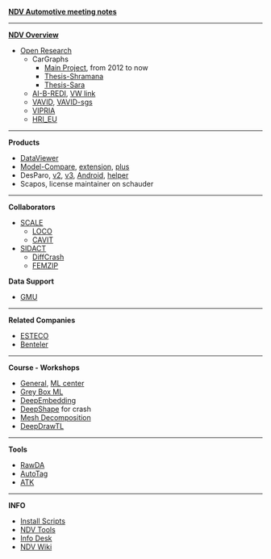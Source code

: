 [**NDV Automotive meeting notes**](https://gitlab.scai.fraunhofer.de/ndv/project_ndv/-/wikis/NDV-Automotive-Meeting)

------------------------------------------------------------------------------------------------
[**NDV Overview**](https://gitlab.scai.fraunhofer.de/ndv)
 - [Open Research](https://gitlab.scai.fraunhofer.de/ndv/research/open-research-activities)
   - CarGraphs
     - [Main Project](https://gitlab.scai.fraunhofer.de/ndv/research/CarGraphs), from 2012 to now
     - [Thesis-Shramana](https://gitlab.scai.fraunhofer.de/ndv/stud/thakur)
     - [Thesis-Sara](https://gitlab.scai.fraunhofer.de/ndv/stud/hahner/tree/master/1810_RDF-Graphs%20for%20Car%20Models)
   - [AI-B-REDI](https://gitlab-intern.scai.fraunhofer.de/teran/AI-B-REDI), [VW link](https://gitlab-intern.scai.fraunhofer.de/teran/AI-B-REDI)
   - [VAVID](https://gitlab.scai.fraunhofer.de/ndv/research/VAVID-Project), [VAVID-sgs](https://gitlab.scai.fraunhofer.de/ndv/research/project-archive/vavid-sgs)
   - [VIPRIA](https://gitlab.scai.fraunhofer.de/ndv/research/vipria)
   - [HRI_EU](https://gitlab.scai.fraunhofer.de/ndv/HRI_EU)

------------------------------------------------------------------------------------------------
**Products**
 - [DataViewer](https://gitlab.scai.fraunhofer.de/ndv/products/DataViewer)
 - [Model-Compare](https://gitlab.scai.fraunhofer.de/ndv/products/model-compare), [extension](https://gitlab.scai.fraunhofer.de/ndv/research/modelcompare-extensions), [plus](https://gitlab.scai.fraunhofer.de/ndv/research/modelcompare-plus)
 - DesParo, [v2](https://gitlab.scai.fraunhofer.de/ndv/products/DesParO), [v3](https://gitlab.scai.fraunhofer.de/ndv/products/DesParO-version3), [Android](https://gitlab.scai.fraunhofer.de/ndv/research/desparo-qt5-android), [helper](https://gitlab.scai.fraunhofer.de/ndv/DesParO-HelperScripts)
 - Scapos, license maintainer on schauder

------------------------------------------------------------------------------------------------
**Collaborators**
 - [SCALE](https://www.scale.eu/en?set_language=en)
   - [LOCO](https://www.scale.eu/en/products/loco)
   - [CAVIT](https://www.scale.eu/en/products/cavit)
 - [SIDACT](https://www.sidact.de/about-us/)
   - [DiffCrash](https://www.sidact.de/diffcrash/)
   - [FEMZIP](https://www.sidact.de/femzip/)

**Data Support**
 - [GMU](https://www.ccsa.gmu.edu/)

------------------------------------------------------------------------------------------------
**Related Companies**
 - [ESTECO](https://www.esteco.com/)
 - [Benteler](https://www.benteler.com/en/)

------------------------------------------------------------------------------------------------
**Course - Workshops**
 - [General](https://gitlab.scai.fraunhofer.de/ndv/Training-and-Workshops), [ML center](https://gitlab.scai.fraunhofer.de/ndv/Machine-Learning-Center)
 - [Grey Box ML](https://gitlab.scai.fraunhofer.de/ndv/Grey-Box-Machine-Learning)
 - [DeepEmbedding](https://gitlab.scai.fraunhofer.de/ndv/research/deepembeddingproject)
 - [DeepShape](https://gitlab.scai.fraunhofer.de/ndv/research/deepshapeproject) for crash
 - [Mesh Decomposition](https://gitlab.scai.fraunhofer.de/ndv/research/mesh-decomposition)
 - [DeepDrawTL](https://gitlab.scai.fraunhofer.de/ndv/research/evolopro/deepdrawtl)

------------------------------------------------------------------------------------------------
**Tools**
 - [RawDA](https://gitlab.scai.fraunhofer.de/ndv/rawda)
 - [AutoTag](https://gitlab.scai.fraunhofer.de/ndv/research/autotag)
 - [ATK](https://gitlab.scai.fraunhofer.de/ndv/shared/AnalysisToolKit)

------------------------------------------------------------------------------------------------
**INFO**
 - [Install Scripts](https://gitlab.scai.fraunhofer.de/ndv/shared/installscripts)
 - [NDV Tools](https://gitlab.scai.fraunhofer.de/ndv/shared/ndvtools)
 - [Info Desk](https://gitlab.scai.fraunhofer.de/ndv/stud/info-desk)
 - [NDV Wiki](https://gitlab.scai.fraunhofer.de/ndv/project_ndv)

